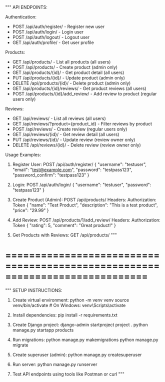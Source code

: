 """
API ENDPOINTS:

Authentication:
- POST /api/auth/register/ - Register new user
- POST /api/auth/login/ - Login user
- POST /api/auth/logout/ - Logout user
- GET /api/auth/profile/ - Get user profile

Products:
- GET /api/products/ - List all products (all users)
- POST /api/products/ - Create product (admin only)
- GET /api/products/{id}/ - Get product detail (all users)
- PUT /api/products/{id}/ - Update product (admin only)
- DELETE /api/products/{id}/ - Delete product (admin only)
- GET /api/products/{id}/reviews/ - Get product reviews (all users)
- POST /api/products/{id}/add_review/ - Add review to product (regular users only)

Reviews:
- GET /api/reviews/ - List all reviews (all users)
- GET /api/reviews/?product={product_id} - Filter reviews by product
- POST /api/reviews/ - Create review (regular users only)
- GET /api/reviews/{id}/ - Get review detail (all users)
- PUT /api/reviews/{id}/ - Update review (review owner only)
- DELETE /api/reviews/{id}/ - Delete review (review owner only)

Usage Examples:

1. Register User:
POST /api/auth/register/
{
    "username": "testuser",
    "email": "test@example.com",
    "password": "testpass123",
    "password_confirm": "testpass123"
}

2. Login:
POST /api/auth/login/
{
    "username": "testuser",
    "password": "testpass123"
}

3. Create Product (Admin):
POST /api/products/
Headers: Authorization: Token <your-token>
{
    "name": "Test Product",
    "description": "This is a test product",
    "price": "29.99"
}

4. Add Review:
POST /api/products/1/add_review/
Headers: Authorization: Token <your-token>
{
    "rating": 5,
    "comment": "Great product!"
}

5. Get Products with Reviews:
GET /api/products/
"""

# ============================================================================

"""
SETUP INSTRUCTIONS:

1. Create virtual environment:
   python -m venv venv
   source venv/bin/activate  # On Windows: venv\Scripts\activate

2. Install dependencies:
   pip install -r requirements.txt

3. Create Django project:
   django-admin startproject project .
   python manage.py startapp products

4. Run migrations:
   python manage.py makemigrations
   python manage.py migrate

5. Create superuser (admin):
   python manage.py createsuperuser

6. Run server:
   python manage.py runserver

7. Test API endpoints using tools like Postman or curl
"""